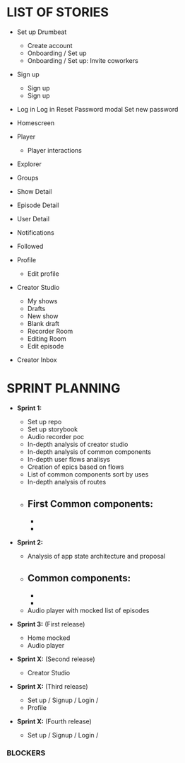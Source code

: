 # LIST OF STORIES

- Set up Drumbeat

  - Create account
  - Onboarding / Set up
  - Onboarding / Set up: Invite coworkers

- Sign up

  - Sign up
  - Sign up

- Log in
  Log in
  Reset Password modal
  Set new password

- Homescreen

- Player

  - Player interactions

- Explorer

- Groups

- Show Detail

- Episode Detail

- User Detail

- Notifications
- Followed
- Profile

  - Edit profile

- Creator Studio

  - My shows
  - Drafts
  - New show
  - Blank draft
  - Recorder Room
  - Editing Room
  - Edit episode

- Creator Inbox

# SPRINT PLANNING

- **Sprint 1:**

  - Set up repo
  - Set up storybook
  - Audio recorder poc
  - In-depth analysis of creator studio
  - In-depth analysis of common components
  - In-depth user flows analisys
  - Creation of epics based on flows
  - List of common components sort by uses
  - In-depth analysis of routes
  - ## First Common components:
    -
    -

- **Sprint 2:**

  - Analysis of app state architecture and proposal
  - ## Common components:
    -
    -
  - Audio player with mocked list of episodes

- **Sprint 3:** (First release)

  - Home mocked
  - Audio player

- **Sprint X:** (Second release)

  - Creator Studio

- **Sprint X:** (Third release)

  - Set up / Signup / Login /
  - Profile

- **Sprint X:** (Fourth release)
  - Set up / Signup / Login /

### BLOCKERS
